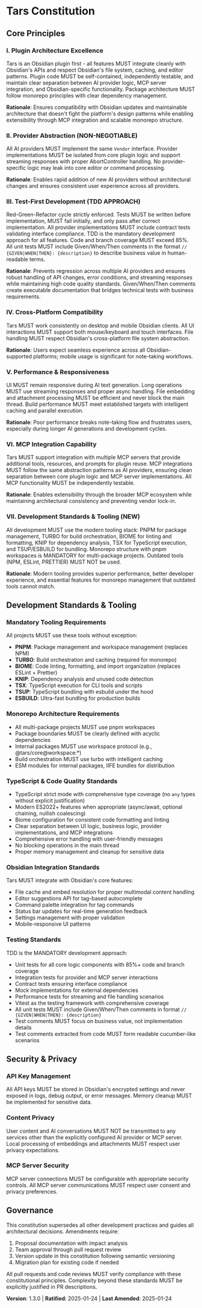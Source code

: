 <!--
Sync Impact Report:
Version change: 1.2.0 → 1.3.0 (minor version increase - enhanced TDD requirements with Given/When/Then standards)
Modified principles:
- Test-First Development (enhanced with 85%+ coverage and Given/When/Then comment requirements)
- Testing Standards (expanded with business-value focused test comments and cucumber-like scenario extraction)
Added sections:
- Enhanced testing comment format requirements (within existing Testing Standards section)
Removed sections:
- N/A
Templates requiring updates:
✅ .specify/templates/spec-template.md (updated with enhanced TDD standards)
✅ .specify/templates/plan-template.md (updated with enhanced TDD gate and testing standards)
✅ .specify/templates/tasks-template.md (updated with TDD coverage and comment requirements)
Follow-up TODOs: N/A
-->

# Tars Constitution

## Core Principles

### I. Plugin Architecture Excellence
Tars is an Obsidian plugin first - all features MUST integrate cleanly with Obsidian's APIs and respect Obsidian's file system, caching, and editor patterns. Plugin code MUST be self-contained, independently testable, and maintain clear separation between AI provider logic, MCP server integration, and Obsidian-specific functionality. Package architecture MUST follow monorepo principles with clear dependency management.

**Rationale**: Ensures compatibility with Obsidian updates and maintainable architecture that doesn't fight the platform's design patterns while enabling extensibility through MCP integration and scalable monorepo structure.

### II. Provider Abstraction (NON-NEGOTIABLE)
All AI providers MUST implement the same `Vendor` interface. Provider implementations MUST be isolated from core plugin logic and support streaming responses with proper AbortController handling. No provider-specific logic may leak into core editor or command processing.

**Rationale**: Enables rapid addition of new AI providers without architectural changes and ensures consistent user experience across all providers.

### III. Test-First Development (TDD APPROACH)
Red-Green-Refactor cycle strictly enforced. Tests MUST be written before implementation, MUST fail initially, and only pass after correct implementation. All provider implementations MUST include contract tests validating interface compliance. TDD is the mandatory development approach for all features. Code and branch coverage MUST exceed 85%. All unit tests MUST include Given/When/Then comments in the format `// {GIVEN|WHEN|THEN}: {description}` to describe business value in human-readable terms.

**Rationale**: Prevents regression across multiple AI providers and ensures robust handling of API changes, error conditions, and streaming responses while maintaining high code quality standards. Given/When/Then comments create executable documentation that bridges technical tests with business requirements.

### IV. Cross-Platform Compatibility
Tars MUST work consistently on desktop and mobile Obsidian clients. All UI interactions MUST support both mouse/keyboard and touch interfaces. File handling MUST respect Obsidian's cross-platform file system abstraction.

**Rationale**: Users expect seamless experience across all Obsidian-supported platforms; mobile usage is significant for note-taking workflows.

### V. Performance & Responsiveness
UI MUST remain responsive during AI text generation. Long operations MUST use streaming responses and proper async handling. File embedding and attachment processing MUST be efficient and never block the main thread. Build performance MUST meet established targets with intelligent caching and parallel execution.

**Rationale**: Poor performance breaks note-taking flow and frustrates users, especially during longer AI generations and development cycles.

### VI. MCP Integration Capability
Tars MUST support integration with multiple MCP servers that provide additional tools, resources, and prompts for plugin reuse. MCP integrations MUST follow the same abstraction patterns as AI providers, ensuring clean separation between core plugin logic and MCP server implementations. All MCP functionality MUST be independently testable.

**Rationale**: Enables extensibility through the broader MCP ecosystem while maintaining architectural consistency and preventing vendor lock-in.

### VII. Development Standards & Tooling (NEW)
All development MUST use the modern tooling stack: PNPM for package management, TURBO for build orchestration, BIOME for linting and formatting, KNIP for dependency analysis, TSX for TypeScript execution, and TSUP/ESBUILD for bundling. Monorepo structure with pnpm workspaces is MANDATORY for multi-package projects. Outdated tools (NPM, ESLint, PRETTIER) MUST NOT be used.

**Rationale**: Modern tooling provides superior performance, better developer experience, and essential features for monorepo management that outdated tools cannot match.

## Development Standards & Tooling

### Mandatory Tooling Requirements

All projects MUST use these tools without exception:
- **PNPM**: Package management and workspace management (replaces NPM)
- **TURBO**: Build orchestration and caching (required for monorepo)
- **BIOME**: Code linting, formatting, and import organization (replaces ESLint + Prettier)
- **KNIP**: Dependency analysis and unused code detection
- **TSX**: TypeScript execution for CLI tools and scripts
- **TSUP**: TypeScript bundling with esbuild under the hood
- **ESBUILD**: Ultra-fast bundling for production builds

### Monorepo Architecture Requirements

- All multi-package projects MUST use pnpm workspaces
- Package boundaries MUST be clearly defined with acyclic dependencies
- Internal packages MUST use workspace protocol (e.g., @tars/core@workspace:*)
- Build orchestration MUST use turbo with intelligent caching
- ESM modules for internal packages, IIFE bundles for distribution

### TypeScript & Code Quality Standards

- TypeScript strict mode with comprehensive type coverage (no `any` types without explicit justification)
- Modern ES2022+ features when appropriate (async/await, optional chaining, nullish coalescing)
- Biome configuration for consistent code formatting and linting
- Clear separation between UI logic, business logic, provider implementations, and MCP integrations
- Comprehensive error handling with user-friendly messages
- No blocking operations in the main thread
- Proper memory management and cleanup for sensitive data

### Obsidian Integration Standards

Tars MUST integrate with Obsidian's core features:
- File cache and embed resolution for proper multimodal content handling
- Editor suggestions API for tag-based autocomplete
- Command palette integration for tag commands
- Status bar updates for real-time generation feedback
- Settings management with proper validation
- Mobile-responsive UI patterns

### Testing Standards

TDD is the MANDATORY development approach:
- Unit tests for all core logic components with 85%+ code and branch coverage
- Integration tests for provider and MCP server interactions
- Contract tests ensuring interface compliance
- Mock implementations for external dependencies
- Performance tests for streaming and file handling scenarios
- Vitest as the testing framework with comprehensive coverage
- All unit tests MUST include Given/When/Then comments in format `// {GIVEN|WHEN|THEN}: {description}`
- Test comments MUST focus on business value, not implementation details
- Test comments extracted from code MUST form readable cucumber-like scenarios

## Security & Privacy

### API Key Management
All API keys MUST be stored in Obsidian's encrypted settings and never exposed in logs, debug output, or error messages. Memory cleanup MUST be implemented for sensitive data.

### Content Privacy
User content and AI conversations MUST NOT be transmitted to any services other than the explicitly configured AI provider or MCP server. Local processing of embeddings and attachments MUST respect user privacy expectations.

### MCP Server Security
MCP server connections MUST be configurable with appropriate security controls. All MCP server communications MUST respect user consent and privacy preferences.

## Governance

This constitution supersedes all other development practices and guides all architectural decisions. Amendments require:
1. Proposal documentation with impact analysis
2. Team approval through pull request review
3. Version update in this constitution following semantic versioning
4. Migration plan for existing code if needed

All pull requests and code reviews MUST verify compliance with these constitutional principles. Complexity beyond these standards MUST be explicitly justified in PR descriptions.

**Version**: 1.3.0 | **Ratified**: 2025-01-24 | **Last Amended**: 2025-01-24
